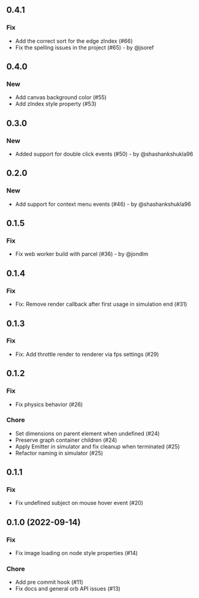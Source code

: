 ## 0.4.1

### Fix

* Add the correct sort for the edge zIndex (#66)
* Fix the spelling issues in the project (#65) - by @jsoref

## 0.4.0

### New

* Add canvas background color (#55)
* Add zIndex style property (#53)

## 0.3.0

### New

* Added support for double click events (#50) - by @shashankshukla96

## 0.2.0

### New

* Add support for context menu events (#46) - by @shashankshukla96

## 0.1.5

### Fix

* Fix web worker build with parcel (#36) - by @jondlm

## 0.1.4

### Fix

* Fix: Remove render callback after first usage in simulation end (#31)

## 0.1.3

### Fix

* Fix: Add throttle render to renderer via fps settings (#29)

## 0.1.2

### Fix

* Fix physics behavior (#26)

### Chore

 * Set dimensions on parent element when undefined (#24)
 * Preserve graph container children (#24)
 * Apply Emitter in simulator and fix cleanup when terminated (#25)
 * Refactor naming in simulator (#25)

## 0.1.1

### Fix

* Fix undefined subject on mouse hover event  (#20)

## 0.1.0 (2022-09-14)

### Fix

* Fix image loading on node style properties (#14)

### Chore

* Add pre commit hook (#11)
* Fix docs and general orb API issues (#13)
